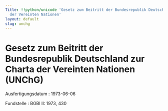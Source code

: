 ```yaml
---
Title: !!python/unicode 'Gesetz zum Beitritt der Bundesrepublik Deutschland zur Charta
  der Vereinten Nationen'
layout: default
slug: unchg
---
```


# Gesetz zum Beitritt der Bundesrepublik Deutschland zur Charta der Vereinten Nationen (UNChG)

Ausfertigungsdatum
:   1973-06-06

Fundstelle
:   BGBl II: 1973, 430

